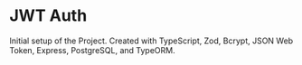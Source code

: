 # JWT Auth

Initial setup of the Project.  Created with TypeScript, Zod, Bcrypt, JSON Web Token, Express, PostgreSQL, and TypeORM.









